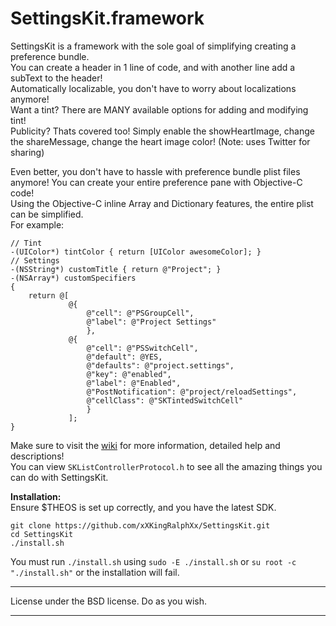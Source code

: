 SettingsKit.framework
==========================
SettingsKit is a framework with the sole goal of simplifying creating a preference bundle.  
You can create a header in 1 line of code, and with another line add a subText to the header!  
Automatically localizable, you don't have to worry about localizations anymore!  
Want a tint? There are MANY available options for adding and modifying tint!  
Publicity? Thats covered too! Simply enable the showHeartImage, change the shareMessage, change the heart image color! (Note: uses Twitter for sharing)   

Even better, you don't have to hassle with preference bundle plist files anymore! You can create your entire preference pane with Objective-C code!  
Using the Objective-C inline Array and Dictionary features, the entire plist can be simplified.  
For example:  

    // Tint
    -(UIColor*) tintColor { return [UIColor awesomeColor]; }
    // Settings
    -(NSString*) customTitle { return @"Project"; }
    -(NSArray*) customSpecifiers
    {
        return @[
                 @{
                     @"cell": @"PSGroupCell",
                     @"label": @"Project Settings"
                     },
                 @{
                     @"cell": @"PSSwitchCell",
                     @"default": @YES,
                     @"defaults": @"project.settings",
                     @"key": @"enabled",
                     @"label": @"Enabled",
                     @"PostNotification": @"project/reloadSettings",
                     @"cellClass": @"SKTintedSwitchCell"
                     }
                 ];
    }

Make sure to visit the [wiki](https://github.com/mlnlover11/SettingsKit/wiki) for more information, detailed help and descriptions!  
You can view `SKListControllerProtocol.h` to see all the amazing things you can do with SettingsKit.

**Installation:**  
Ensure $THEOS is set up correctly, and you have the latest SDK.

    git clone https://github.com/xXKingRalphXx/SettingsKit.git
    cd SettingsKit
    ./install.sh

You must run `./install.sh` using `sudo -E ./install.sh` or `su root -c "./install.sh"` or the installation will fail.

----------------------------------------------------------------

License under the BSD license. Do as you wish.

----------------------------------------------------------------

